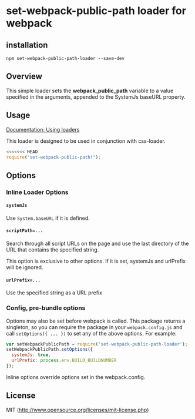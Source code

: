# set-webpack-public-path loader for webpack

## installation

`npm set-webpack-public-path-loader --save-dev`

## Overview

This simple loader sets the __webpack_public_path__ variable to
a value specified in the arguments, appended to the SystemJs baseURL
property.

## Usage

[Documentation: Using loaders](http://webpack.github.io/docs/using-loaders.html)

This loader is designed to be used in conjunction with css-loader.

``` javascript
<<<<<<< HEAD
require("set-webpack-public-path!");
```

## Options

### Inline Loader Options

#### `systemJs`

Use `System.baseURL` if it is defined.

#### `scriptPath=...`

Search through all script URLs on the page and use the last directory of the URL that contains the specified string.

This option is exclusive to other options. If it is set, systemJs and urlPrefix will be ignored.

#### `urlPrefix=...`

Use the specified string as a URL prefix

### Config, pre-bundle options

Options may also be set before webpack is called. This package returns a singleton,
so you can require the package in your `webpack.config.js` and call `setOptions({ ... })`
to set any of the above options. For example:

``` javascript
var setWebpackPublicPath = require('set-webpack-public-path-loader');
setWebpackPublicPath.setOptions({
  systemJs: true,
  urlPrefix: process.env.BUILD_BUILDNUMBER
});
```

Inline options override options set in the webpack.config.

## License

MIT (http://www.opensource.org/licenses/mit-license.php)
